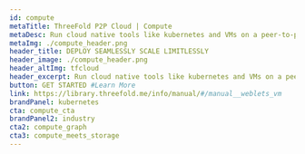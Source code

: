 ```yaml
---
id: compute
metaTitle: ThreeFold P2P Cloud | Compute
metaDesc: Run cloud native tools like kubernetes and VMs on a peer-to-peer infrastructure and explore a world of new possibilities.
metaImg: ./compute_header.png
header_title: DEPLOY SEAMLESSLY SCALE LIMITLESSLY
header_image: ./compute_header.png
header_altImg: tfcloud
header_excerpt: Run cloud native tools like kubernetes and VMs on a peer-to-peer infrastructure and explore a world of new possibilities.
button: GET STARTED #Learn More
link: https://library.threefold.me/info/manual/#/manual__weblets_vm 
brandPanel: kubernetes
cta: compute_cta
brandPanel2: industry
cta2: compute_graph
cta3: compute_meets_storage
---
```

